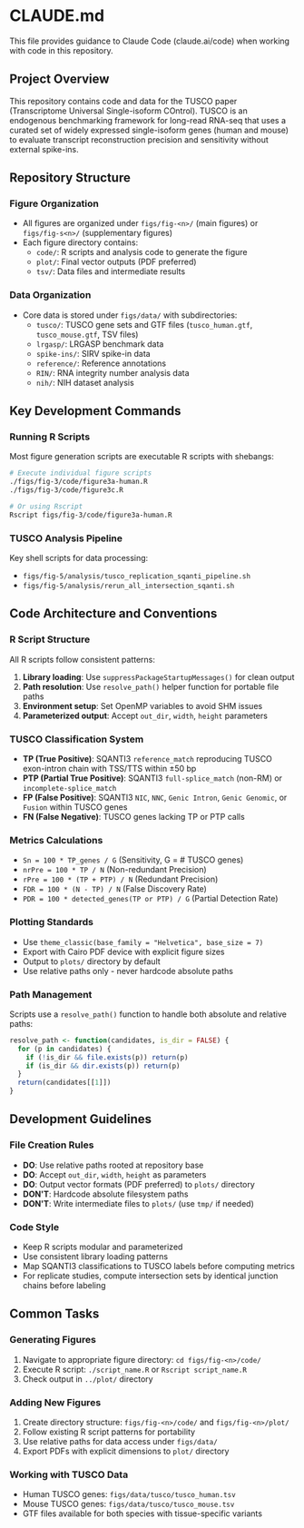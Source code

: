 # CLAUDE.md

This file provides guidance to Claude Code (claude.ai/code) when working with code in this repository.

## Project Overview

This repository contains code and data for the TUSCO paper (Transcriptome Universal Single-isoform COntrol). TUSCO is an endogenous benchmarking framework for long-read RNA-seq that uses a curated set of widely expressed single-isoform genes (human and mouse) to evaluate transcript reconstruction precision and sensitivity without external spike-ins.

## Repository Structure

### Figure Organization
- All figures are organized under `figs/fig-<n>/` (main figures) or `figs/fig-s<n>/` (supplementary figures)
- Each figure directory contains:
  - `code/`: R scripts and analysis code to generate the figure
  - `plot/`: Final vector outputs (PDF preferred)
  - `tsv/`: Data files and intermediate results

### Data Organization
- Core data is stored under `figs/data/` with subdirectories:
  - `tusco/`: TUSCO gene sets and GTF files (`tusco_human.gtf`, `tusco_mouse.gtf`, TSV files)
  - `lrgasp/`: LRGASP benchmark data
  - `spike-ins/`: SIRV spike-in data
  - `reference/`: Reference annotations
  - `RIN/`: RNA integrity number analysis data
  - `nih/`: NIH dataset analysis

## Key Development Commands

### Running R Scripts
Most figure generation scripts are executable R scripts with shebangs:
```bash
# Execute individual figure scripts
./figs/fig-3/code/figure3a-human.R
./figs/fig-3/code/figure3c.R

# Or using Rscript
Rscript figs/fig-3/code/figure3a-human.R
```

### TUSCO Analysis Pipeline
Key shell scripts for data processing:
- `figs/fig-5/analysis/tusco_replication_sqanti_pipeline.sh`
- `figs/fig-5/analysis/rerun_all_intersection_sqanti.sh`

## Code Architecture and Conventions

### R Script Structure
All R scripts follow consistent patterns:
1. **Library loading**: Use `suppressPackageStartupMessages()` for clean output
2. **Path resolution**: Use `resolve_path()` helper function for portable file paths
3. **Environment setup**: Set OpenMP variables to avoid SHM issues
4. **Parameterized output**: Accept `out_dir`, `width`, `height` parameters

### TUSCO Classification System
- **TP (True Positive)**: SQANTI3 `reference_match` reproducing TUSCO exon-intron chain with TSS/TTS within ±50 bp
- **PTP (Partial True Positive)**: SQANTI3 `full-splice_match` (non-RM) or `incomplete-splice_match`
- **FP (False Positive)**: SQANTI3 `NIC`, `NNC`, `Genic Intron`, `Genic Genomic`, or `Fusion` within TUSCO genes
- **FN (False Negative)**: TUSCO genes lacking TP or PTP calls

### Metrics Calculations
- `Sn = 100 * TP_genes / G` (Sensitivity, G = # TUSCO genes)
- `nrPre = 100 * TP / N` (Non-redundant Precision)
- `rPre = 100 * (TP + PTP) / N` (Redundant Precision)
- `FDR = 100 * (N - TP) / N` (False Discovery Rate)
- `PDR = 100 * detected_genes(TP or PTP) / G` (Partial Detection Rate)

### Plotting Standards
- Use `theme_classic(base_family = "Helvetica", base_size = 7)`
- Export with Cairo PDF device with explicit figure sizes
- Output to `plots/` directory by default
- Use relative paths only - never hardcode absolute paths

### Path Management
Scripts use a `resolve_path()` function to handle both absolute and relative paths:
```r
resolve_path <- function(candidates, is_dir = FALSE) {
  for (p in candidates) {
    if (!is_dir && file.exists(p)) return(p)
    if (is_dir && dir.exists(p)) return(p)
  }
  return(candidates[[1]])
}
```

## Development Guidelines

### File Creation Rules
- **DO**: Use relative paths rooted at repository base
- **DO**: Accept `out_dir`, `width`, `height` as parameters
- **DO**: Output vector formats (PDF preferred) to `plots/` directory
- **DON'T**: Hardcode absolute filesystem paths
- **DON'T**: Write intermediate files to `plots/` (use `tmp/` if needed)

### Code Style
- Keep R scripts modular and parameterized
- Use consistent library loading patterns
- Map SQANTI3 classifications to TUSCO labels before computing metrics
- For replicate studies, compute intersection sets by identical junction chains before labeling

## Common Tasks

### Generating Figures
1. Navigate to appropriate figure directory: `cd figs/fig-<n>/code/`
2. Execute R script: `./script_name.R` or `Rscript script_name.R`
3. Check output in `../plot/` directory

### Adding New Figures
1. Create directory structure: `figs/fig-<n>/code/` and `figs/fig-<n>/plot/`
2. Follow existing R script patterns for portability
3. Use relative paths for data access under `figs/data/`
4. Export PDFs with explicit dimensions to `plot/` directory

### Working with TUSCO Data
- Human TUSCO genes: `figs/data/tusco/tusco_human.tsv`
- Mouse TUSCO genes: `figs/data/tusco/tusco_mouse.tsv`
- GTF files available for both species with tissue-specific variants